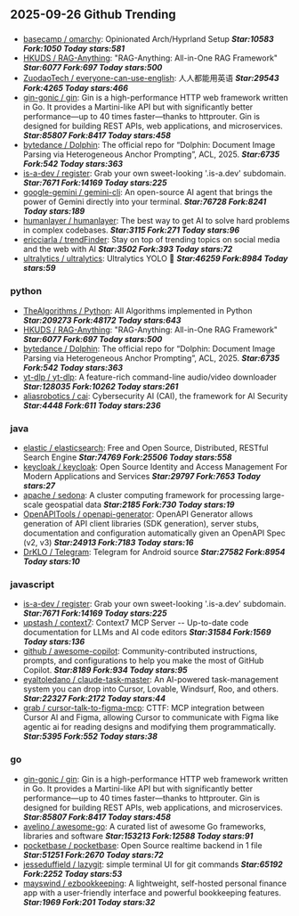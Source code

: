## 2025-09-26 Github Trending

### 
* [basecamp / omarchy](https://github.com/basecamp/omarchy): Opinionated Arch/Hyprland Setup ***Star:10583 Fork:1050 Today stars:581***
* [HKUDS / RAG-Anything](https://github.com/HKUDS/RAG-Anything): "RAG-Anything: All-in-One RAG Framework" ***Star:6077 Fork:697 Today stars:500***
* [ZuodaoTech / everyone-can-use-english](https://github.com/ZuodaoTech/everyone-can-use-english): 人人都能用英语 ***Star:29543 Fork:4265 Today stars:466***
* [gin-gonic / gin](https://github.com/gin-gonic/gin): Gin is a high-performance HTTP web framework written in Go. It provides a Martini-like API but with significantly better performance—up to 40 times faster—thanks to httprouter. Gin is designed for building REST APIs, web applications, and microservices. ***Star:85807 Fork:8417 Today stars:458***
* [bytedance / Dolphin](https://github.com/bytedance/Dolphin): The official repo for “Dolphin: Document Image Parsing via Heterogeneous Anchor Prompting”, ACL, 2025. ***Star:6735 Fork:542 Today stars:363***
* [is-a-dev / register](https://github.com/is-a-dev/register): Grab your own sweet-looking '.is-a.dev' subdomain. ***Star:7671 Fork:14169 Today stars:225***
* [google-gemini / gemini-cli](https://github.com/google-gemini/gemini-cli): An open-source AI agent that brings the power of Gemini directly into your terminal. ***Star:76728 Fork:8241 Today stars:189***
* [humanlayer / humanlayer](https://github.com/humanlayer/humanlayer): The best way to get AI to solve hard problems in complex codebases. ***Star:3115 Fork:271 Today stars:96***
* [ericciarla / trendFinder](https://github.com/ericciarla/trendFinder): Stay on top of trending topics on social media and the web with AI ***Star:3502 Fork:393 Today stars:72***
* [ultralytics / ultralytics](https://github.com/ultralytics/ultralytics): Ultralytics YOLO 🚀 ***Star:46259 Fork:8984 Today stars:59***

### python
* [TheAlgorithms / Python](https://github.com/TheAlgorithms/Python): All Algorithms implemented in Python ***Star:209273 Fork:48172 Today stars:643***
* [HKUDS / RAG-Anything](https://github.com/HKUDS/RAG-Anything): "RAG-Anything: All-in-One RAG Framework" ***Star:6077 Fork:697 Today stars:500***
* [bytedance / Dolphin](https://github.com/bytedance/Dolphin): The official repo for “Dolphin: Document Image Parsing via Heterogeneous Anchor Prompting”, ACL, 2025. ***Star:6735 Fork:542 Today stars:363***
* [yt-dlp / yt-dlp](https://github.com/yt-dlp/yt-dlp): A feature-rich command-line audio/video downloader ***Star:128035 Fork:10262 Today stars:261***
* [aliasrobotics / cai](https://github.com/aliasrobotics/cai): Cybersecurity AI (CAI), the framework for AI Security ***Star:4448 Fork:611 Today stars:236***

### java
* [elastic / elasticsearch](https://github.com/elastic/elasticsearch): Free and Open Source, Distributed, RESTful Search Engine ***Star:74769 Fork:25506 Today stars:558***
* [keycloak / keycloak](https://github.com/keycloak/keycloak): Open Source Identity and Access Management For Modern Applications and Services ***Star:29797 Fork:7653 Today stars:27***
* [apache / sedona](https://github.com/apache/sedona): A cluster computing framework for processing large-scale geospatial data ***Star:2185 Fork:730 Today stars:19***
* [OpenAPITools / openapi-generator](https://github.com/OpenAPITools/openapi-generator): OpenAPI Generator allows generation of API client libraries (SDK generation), server stubs, documentation and configuration automatically given an OpenAPI Spec (v2, v3) ***Star:24913 Fork:7183 Today stars:16***
* [DrKLO / Telegram](https://github.com/DrKLO/Telegram): Telegram for Android source ***Star:27582 Fork:8954 Today stars:10***

### javascript
* [is-a-dev / register](https://github.com/is-a-dev/register): Grab your own sweet-looking '.is-a.dev' subdomain. ***Star:7671 Fork:14169 Today stars:225***
* [upstash / context7](https://github.com/upstash/context7): Context7 MCP Server -- Up-to-date code documentation for LLMs and AI code editors ***Star:31584 Fork:1569 Today stars:136***
* [github / awesome-copilot](https://github.com/github/awesome-copilot): Community-contributed instructions, prompts, and configurations to help you make the most of GitHub Copilot. ***Star:8189 Fork:934 Today stars:95***
* [eyaltoledano / claude-task-master](https://github.com/eyaltoledano/claude-task-master): An AI-powered task-management system you can drop into Cursor, Lovable, Windsurf, Roo, and others. ***Star:22327 Fork:2172 Today stars:44***
* [grab / cursor-talk-to-figma-mcp](https://github.com/grab/cursor-talk-to-figma-mcp): CTTF: MCP integration between Cursor AI and Figma, allowing Cursor to communicate with Figma like agentic ai for reading designs and modifying them programmatically. ***Star:5395 Fork:552 Today stars:38***

### go
* [gin-gonic / gin](https://github.com/gin-gonic/gin): Gin is a high-performance HTTP web framework written in Go. It provides a Martini-like API but with significantly better performance—up to 40 times faster—thanks to httprouter. Gin is designed for building REST APIs, web applications, and microservices. ***Star:85807 Fork:8417 Today stars:458***
* [avelino / awesome-go](https://github.com/avelino/awesome-go): A curated list of awesome Go frameworks, libraries and software ***Star:153213 Fork:12588 Today stars:91***
* [pocketbase / pocketbase](https://github.com/pocketbase/pocketbase): Open Source realtime backend in 1 file ***Star:51251 Fork:2670 Today stars:72***
* [jesseduffield / lazygit](https://github.com/jesseduffield/lazygit): simple terminal UI for git commands ***Star:65192 Fork:2252 Today stars:53***
* [mayswind / ezbookkeeping](https://github.com/mayswind/ezbookkeeping): A lightweight, self-hosted personal finance app with a user-friendly interface and powerful bookkeeping features. ***Star:1969 Fork:201 Today stars:32***
